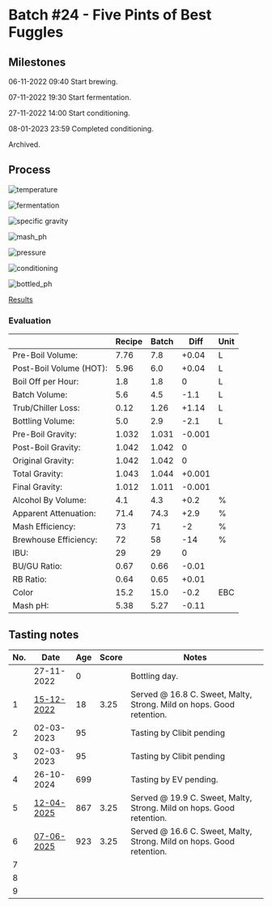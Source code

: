 # Batch #24 - Five Pints of Best Fuggles

## Milestones

06-11-2022 09:40 Start brewing.

07-11-2022 19:30 Start fermentation.

27-11-2022 14:00 Start conditioning.

08-01-2023 23:59 Completed conditioning.

Archived.

## Process

![temperature](temperature.png)

![fermentation](fermentation.png)

![specific gravity](gravity.png)

![mash_ph](mash_ph.png)

![pressure](pressure.png)

![conditioning](conditioning.png)

![bottled_ph](bottled_ph.png)

[Results](./Batch_24_Five_Pints_of_Best_Fuggles_results.pdf)

### Evaluation

|                         | Recipe | Batch | Diff   | Unit |
|-------------------------|--------|-------|--------|------|
| Pre-Boil Volume:        | 7.76   | 7.8   | +0.04  | L    |
| Post-Boil Volume (HOT): | 5.96   | 6.0   | +0.04  | L    |
| Boil Off per Hour:      | 1.8    | 1.8   |  0     | L    |
| Batch Volume:           | 5.6    | 4.5   | -1.1   | L    |
| Trub/Chiller Loss:      | 0.12   | 1.26  | +1.14  | L    |
| Bottling Volume:        | 5.0    | 2.9   | -2.1   | L    |
| Pre-Boil Gravity:       | 1.032  | 1.031 | -0.001 |      |
| Post-Boil Gravity:      | 1.042  | 1.042 |  0     |      |
| Original Gravity:       | 1.042  | 1.042 |  0     |      |
| Total Gravity:          | 1.043  | 1.044 | +0.001 |      |
| Final Gravity:          | 1.012  | 1.011 | -0.001 |      |
| Alcohol By Volume:      | 4.1    | 4.3   | +0.2   | %    |
| Apparent Attenuation:   | 71.4   | 74.3  | +2.9   | %    |
| Mash Efficiency:        | 73     | 71    | -2     | %    |
| Brewhouse Efficiency:   | 72     | 58    | -14    | %    |
| IBU:                    | 29     | 29    |  0     |      |
| BU/GU Ratio:            | 0.67   | 0.66  | -0.01  |      |
| RB Ratio:               | 0.64   | 0.65  | +0.01  |      |
| Color                   | 15.2   | 15.0  | -0.2   | EBC  |
| Mash pH:                | 5.38   | 5.27  | -0.11  |      |

## Tasting notes

| No. | Date       | Age | Score | Notes |
|-----|------------|-----|-------|-------|
|     | 27-11-2022 |   0 |       | Bottling day. |
|   1 | [15-12-2022](20221215_Batch_24_Five_Pints_of_Best_Fuggles_BJCP_Scoresheet-1_9.pdf) |  18 | 3.25  | Served @ 16.8 C. Sweet, Malty, Strong. Mild on hops. Good retention. |
|   2 | 02-03-2023 |  95 |       | Tasting by Clibit pending |
|   3 | 02-03-2023 |  95 |       | Tasting by Clibit pending |
|   4 | 26-10-2024 | 699 |       | Tasting by EV pending. |
|   5 | [12-04-2025](20250412_Batch_24_Five_Pints_of_Best_Fuggles_BJCP_Scoresheet-5_9.pdf) | 867 | 3.25  | Served @ 19.9 C. Sweet, Malty, Strong. Mild on hops. Good retention. |
|   6 | [07-06-2025](20250607_Batch_24_Five_Pints_of_Best_Fuggles_BJCP_Scoresheet-6_9.pdf) | 923 | 3.25  | Served @ 16.6 C. Sweet, Malty, Strong. Mild on hops. Good retention. |
|   7 |            |     |       |  |
|   8 |            |     |       |  |
|   9 |            |     |       |  |
